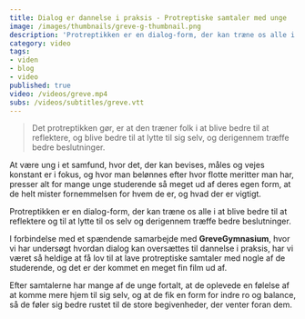 ```yaml
---
title: Dialog er dannelse i praksis - Protreptiske samtaler med unge
image: /images/thumbnails/greve-g-thumbnail.png
description: 'Protreptikken er en dialog-form, der kan træne os alle i at blive bedre til at reflektere og til at lytte til os selv og derigennem træffe bedre beslutninger.'
category: video
tags:
- viden
- blog
- video
published: true
video: /videos/greve.mp4
subs: /videos/subtitles/greve.vtt
---
```


> Det protreptikken gør, er at den træner folk i at blive bedre til at reflektere, og blive bedre til at lytte til sig selv, og derigennem træffe bedre beslutninger.

At være ung i et samfund, hvor det, der kan bevises, måles og vejes konstant er i fokus, og hvor man belønnes efter hvor flotte meritter man har, presser alt for mange unge studerende så meget ud af deres egen form, at de helt mister fornemmelsen for hvem de er, og hvad der er vigtigt.

Protreptikken er en dialog-form, der kan træne os alle i at blive bedre til at reflektere og til at lytte til os selv og derigennem træffe bedre beslutninger.

I forbindelse med et spændende samarbejde med **GreveGymnasium**, hvor vi har undersøgt hvordan dialog kan oversættes til dannelse i praksis, har vi været så heldige at få lov til at lave protreptiske samtaler med nogle af de studerende, og det er der kommet en meget fin film ud af.

Efter samtalerne har mange af de unge fortalt, at de oplevede en følelse af at komme mere hjem til sig selv, og at de fik en form for indre ro og balance, så de føler sig bedre rustet til de store begivenheder, der venter foran dem.
